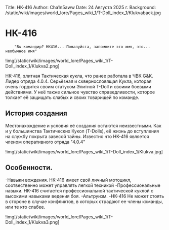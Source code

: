 Title: HK-416
Author: Cha1n5aww
Date: 24 Августа 2025 г.
Background: /static/wiki/images/world_lore/Pages_wiki_1/T-Doll_index_1/Klukvaback.jpg

# HK-416
```
	"Вы командир? HK416... Пожалуйста, запомните это имя, это... необычное имя"
```
!img[/static/wiki/images/world_lore/Pages_wiki_1/T-Doll_index_1/Klukva2.png]

HK-416, элитная Тактическая кукла, что ранее работала в ЧВК G&K. Лидер отряда 4.0.4. Серьёзная и сквернословящая Кукла, которая очень гордится своим статусом Элитной T-Doll и своими боевыми действиями. У неё также сильное чувство справедливости, которое толкает её защищать слабых и своих товарищей по команде.

## История создания
Местонахождение и условия её создания остаются неизвестными. Как и у большинства Тактических Кукол (T-Dolls), её жизнь до вступления на службу покрыта завесой тайны. Известно что HK-416 является членом оперативного отряда "4.0.4"

!img[/static/wiki/images/world_lore/Pages_wiki_1/T-Doll_index_1/Klukva.jpg]

## Особенности.
-Навыки вождения. HK-416 имеет свой личный мотоцикл, соотвественно может управлять легкой техникой
-Профессиональные навыки. HK-416 считается профессиональной тактической куклой с высокими навыками ведения боя.
-Альтруизм. -HK-416 Не может стоять в стороне в случае конфликтов, в которых страдают ее члены команды, или те кто слабее.

!img[/static/wiki/images/world_lore/Pages_wiki_1/T-Doll_index_1/Klukva3.png]
